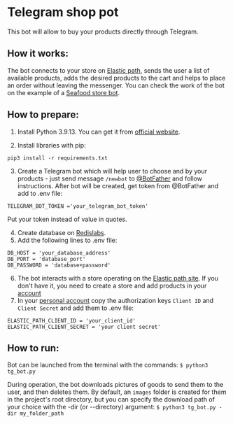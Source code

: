 # Telegram shop pot
This bot will allow to buy your products directly through Telegram.

## How it works:
The bot connects to your store on [Elastic path](https://www.elasticpath.com/), sends the user a list of available products, adds the desired products to the cart and helps to place an order without leaving the messenger.
You can check the work of the bot on the example of a [Seafood store bot](https://t.me/FishEasilyShopBot).

## How to prepare:
1. Install Python 3.9.13. You can get it from [official website](https://www.python.org/).

2. Install libraries with pip:
```
pip3 install -r requirements.txt
```

3. Create a Telegram bot which will help user to choose and by your products - just send message `/newbot` to [@BotFather](https://telegram.me/BotFather) and follow instructions.
After bot will be created, get token from @BotFather and add to .env file:
```
TELEGRAM_BOT_TOKEN ='your_telegram_bot_token'
```
Put your token instead of value in quotes.

4. Create database on [Redislabs](https://redis.com/). 
5. Add the following lines to .env file:
```
DB_HOST = 'your_database_address'
DB_PORT = 'database_port'
DB_PASSWORD = 'database+password'
```

6. The bot interacts with a store operating on the [Elastic path site]((https://www.elasticpath.com/)).
If you don't have it, you need to create a store and add products in your [account](https://euwest.cm.elasticpath.com/legacy-catalog)
7. In your [personal account](https://euwest.cm.elasticpath.com) copy the authorization keys `Client ID` and `Client Secret` and add them to .env file:
```
ELASTIC_PATH_CLIENT_ID = 'your_client_id'
ELASTIC_PATH_CLIENT_SECRET = 'your client secret'
```

## How to run:
Bot can be launched from the terminal with the commands: `$ python3 tg_bot.py`

During operation, the bot downloads pictures of goods to send them to the user,
and then deletes them. By default, an `images` folder is created for them in the project's root directory,
but you can specify the download path of your choice with the -dir (or --directory) argument: `$ python3 tg_bot.py -dir my_folder_path`
